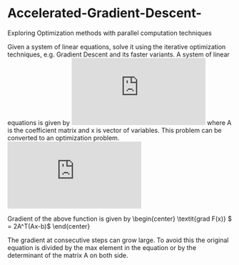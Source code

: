 # Accelerated-Gradient-Descent-
Exploring Optimization methods with parallel computation techniques

Given a system of linear equations, solve it using the iterative optimization techniques, e.g. Gradient Descent and its faster variants. A system of linear equations is given by    ![first image](https://latex.codecogs.com/gif.latex?%5Ctextbf%7BAx%7D%20%3D%20%5Ctextbf%7Bb%7D)
where A is the coefficient matrix and x is vector of variables. This problem can be converted to an optimization problem. 
                 ![](https://latex.codecogs.com/gif.latex?%5Ctextit%7Bmin%20F%28x%29%7D%20%3D%20%28Ax-b%29%5ET%28Ax-b%29)

Gradient of the above function is given by
\begin{center}
    \textit{grad F(x)} $ = 2A^T(Ax-b)$
\end{center}

The gradient at consecutive steps can grow large. To avoid this the original equation is divided by the max element in the equation or by the determinant of the  matrix A on both side.
